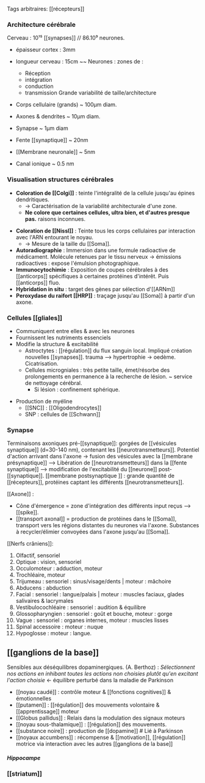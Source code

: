 Tags arbitraires: [[récepteurs]] 
### Architecture cérébrale
Cerveau : 10¹⁵ [[synapses]] // 86.10⁹ neurones.
- épaisseur cortex : 3mm
- longueur cerveau : 15cm ~~ 
Neurones : zones de :
	- Réception
	- intégration
	- conduction
	- transmission
Grande variabilité de taille/architecture

- Corps cellulaire (grands) ~ 100µm diam.
- Axones & dendrites ~ 10µm diam.
- Synapse ~ 1µm diam
- Fente [[synaptique]] ~ 20nm
- [[Membrane neuronale]] ~ 5nm
- Canal ionique ~ 0.5 nm

### Visualisation structures cérébrales
- **Coloration de [[Colgi]]** : teinte l'intégralité de la cellule jusqu'au épines dendritiques.
	- -> Caractérisation de la variabilité architecturale d'une zone.
	- **Ne colore que certaines cellules, ultra bien, et d'autres presque pas.** raisons inconnues.
* **Coloration de [[Nissl]]** : Teinte tous les corps cellulaires par interaction avec l'ARN entourant le noyau. 
	* -> Mesure de la taille du [[Soma]]. 
* **Autoradiographie** : Immersion dans une formule radioactive de médicament. Molécule retenues par le tissu nerveux -> émissions radioactives : expose l'émulsion photographique. 
* **Immunocytochimie** : Exposition de coupes cérébrales à des [[anticorps]] spécifiques à certaines protéines d'intérêt. Puis [[anticorps]] fluo.
* **Hybridation in situ** : target des gènes par sélection d'[[ARNm]] 
* **Peroxydase du raifort [[HRP]]** : traçage jusqu'au [[Soma]] à partir d'un axone.

### Cellules [[gliales]]
 - Communiquent entre elles & avec les neurones
 - Fournissent les nutriments essenciels
 - Modifie la structure & excitabilité
	 - Astroctytes : [[régulation]] du flux sanguin local. Impliqué création nouvelles [[synapses]].  trauma --> hypertrophie -> oedème. Cicatrisation. 
	 - Cellules microgniales : très petite taille, émet/résorbe des prolongements en permanence à la recherche de lésion. ~ service de nettoyage cérébral.
		 - Si lésion : confinement sphérique.
* Production de myéline
	* [[SNC]] : [[Oligodendrocytes]]
	* SNP : cellules de [[Schwann]] 

### Synapse

Terminaisons axoniques pré-[[synaptique]]: gorgées de [[vésicules synaptique]] (d=30-140 nm), contenant les [[neurotransmetteurs]]. 
Potentiel d'action arrivant dans l'axone -> fusion des vésicules avec la [[membrane présynaptique]] --> Libération de [[neurotransmetteurs]] dans la [[fente synaptique]] --> modification de l'excitabilité du [[neurone]] post-[[synaptique]]. 
[[membrane postsynaptique ]] : grande quantité de [[récepteurs]], protéines captant les différents [[neurotransmetteurs]].

[[Axone]] : 
- Cône d'émergence = zone d'intégration des différents input reçus --> [[spike]]. 
- [[transport axonal]] = production de protéines dans le [[Soma]], transport vers les régions distantes du neurones via l'axone. Substances à recycler/élimier convoyées dans l'axone jusqu'au [[Soma]]. 

[[Nerfs crâniens]]:
1. Olfactif, sensoriel
2. Optique : vision, sensoriel
3. Occulomoteur : adduction, moteur
4. Trochléaire, moteur
5. Trijumeau : sensoriel : sinus/visage/dents | moteur : mâchoire 
6. Abducens : abduction
7. Facial : sensoriel : langue/palais | moteur : muscles faciaux, glades salivaires & lacrymales
8. Vestibulocochléaire : sensoriel : audition & équilibre 
9. Glossopharyngien : sensoriel : goût et bouche, moteur : gorge
10. Vague : sensoriel : organes internes, moteur : muscles lisses 
11. Spinal accessoire : moteur : nuque
12. Hypoglosse : moteur : langue.
## [[ganglions de la base]]  
 Sensibles aux déséquilibres dopaminergiques.
 (A. Berthoz) : *Sélectionnent nos actions en inhibant toutes les actions non choisies plutôt qu'en excitant l'action choisie* <- équilibre perturbé dans la maladie de Parkinson
 - [[noyau caudé]] : contrôle moteur & [[fonctions cognitives]] & émotionnelles
 - [[putamen]] : [[régulation]] des mouvements volontaire & [[apprentissage]] moteur
 - [[Globus pallidus]] : Relais dans la modulation des signaux moteurs 
 - [[noyau sous-thalamique]] : [[régulation]] des mouvements. 
 - [[substance noire]] : production de [[dopamine]] # Lié à Parkinson
 - [[noyaux accumbens]] : récompense & [[motivation]], [[régulation]] motrice via interaction avec les autres [[ganglions de la base]] 


##### Hippocampe
### [[striatum]] 
